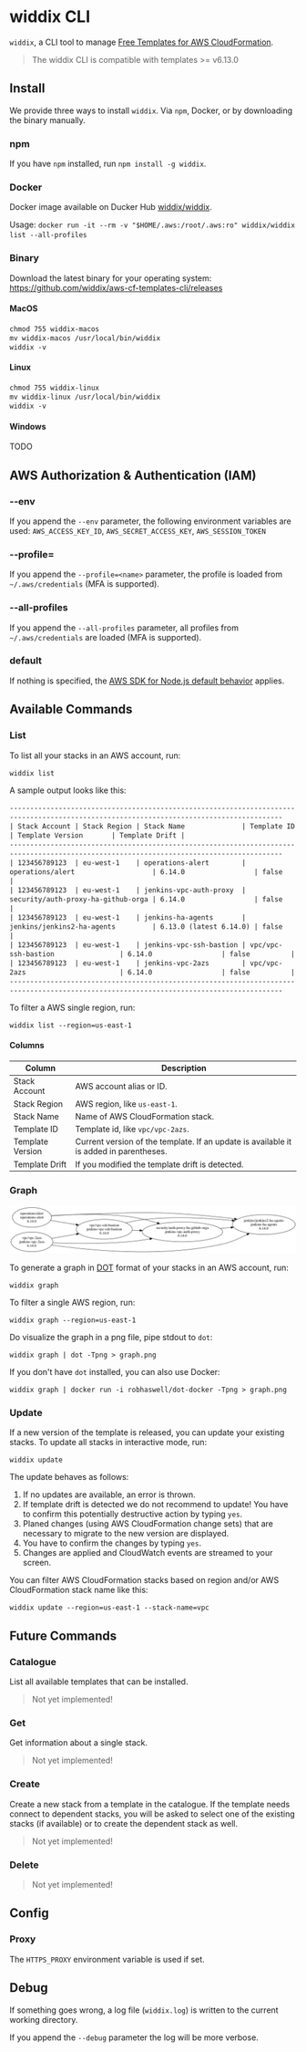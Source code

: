 # widdix CLI

`widdix`, a CLI tool to manage [Free Templates for AWS CloudFormation](https://github.com/widdix/aws-cf-templates).

> The widdix CLI is compatible with templates >= v6.13.0

## Install

We provide three ways to install `widdix`. Via `npm`, Docker, or by downloading the binary manually.

### npm

If you have `npm` installed, run `npm install -g widdix`.

### Docker

Docker image available on Ducker Hub [widdix/widdix](https://hub.docker.com/r/widdix/widdix/).

Usage: `docker run -it --rm -v "$HOME/.aws:/root/.aws:ro" widdix/widdix list --all-profiles`

### Binary

Download the latest binary for your operating system: https://github.com/widdix/aws-cf-templates-cli/releases

#### MacOS

```
chmod 755 widdix-macos
mv widdix-macos /usr/local/bin/widdix
widdix -v
```

#### Linux

```
chmod 755 widdix-linux
mv widdix-linux /usr/local/bin/widdix
widdix -v
```

#### Windows

TODO

## AWS Authorization & Authentication (IAM)

### --env

If you append the `--env` parameter, the following environment variables are used: `AWS_ACCESS_KEY_ID`, `AWS_SECRET_ACCESS_KEY`, `AWS_SESSION_TOKEN`

### --profile=<name>

If you append the `--profile=<name>` parameter, the profile is loaded from ` ~/.aws/credentials` (MFA is supported).

### --all-profiles

If you append the `--all-profiles` parameter, all profiles from ` ~/.aws/credentials` are loaded (MFA is supported).

### default

If nothing is specified, the [AWS SDK for Node.js default behavior](https://docs.aws.amazon.com/sdk-for-javascript/v2/developer-guide/setting-credentials-node.html) applies.

## Available Commands

### List

To list all your stacks in an AWS account, run:

```
widdix list
```

A sample output looks like this:

```
-----------------------------------------------------------------------------------------------------------------------------------------
| Stack Account | Stack Region | Stack Name              | Template ID                        | Template Version       | Template Drift |
-----------------------------------------------------------------------------------------------------------------------------------------
| 123456789123  | eu-west-1    | operations-alert        | operations/alert                   | 6.14.0                 | false          |
| 123456789123  | eu-west-1    | jenkins-vpc-auth-proxy  | security/auth-proxy-ha-github-orga | 6.14.0                 | false          |
| 123456789123  | eu-west-1    | jenkins-ha-agents       | jenkins/jenkins2-ha-agents         | 6.13.0 (latest 6.14.0) | false          |
| 123456789123  | eu-west-1    | jenkins-vpc-ssh-bastion | vpc/vpc-ssh-bastion                | 6.14.0                 | false          |
| 123456789123  | eu-west-1    | jenkins-vpc-2azs        | vpc/vpc-2azs                       | 6.14.0                 | false          |
-----------------------------------------------------------------------------------------------------------------------------------------
```

To filter a AWS single region, run:

```
widdix list --region=us-east-1
```

#### Columns

| Column           | Description                                                                            |
| ---------------- | -------------------------------------------------------------------------------------- |
| Stack Account    | AWS account alias or ID.                                                               |
| Stack Region     | AWS region, like `us-east-1`.                                                          |
| Stack Name       | Name of AWS CloudFormation stack.                                                      |
| Template ID      | Template id, like `vpc/vpc-2azs`.                                                      |
| Template Version | Current version of the template. If an update is available it is added in parentheses. |
| Template Drift   | If you modified the template drift is detected.                                        |

### Graph

![Graph](graph.png)

To generate a graph in [DOT](https://graphviz.gitlab.io/_pages/doc/info/lang.html) format of your stacks in an AWS account, run:

```
widdix graph
```

To filter a single AWS region, run:

```
widdix graph --region=us-east-1
```

Do visualize the graph in a png file, pipe stdout to `dot`:

```
widdix graph | dot -Tpng > graph.png
```

If you don't have `dot` installed, you can also use Docker:

```
widdix graph | docker run -i robhaswell/dot-docker -Tpng > graph.png
```

### Update

If a new version of the template is released, you can update your existing stacks. To update all stacks in interactive mode, run:

```
widdix update
```

The update behaves as follows:

1. If no updates are available, an error is thrown.
1. If template drift is detected we do not recommend to update! You have to confirm this potentially destructive action by typing `yes`.
1. Planed changes (using AWS CloudFormation change sets) that are necessary to migrate to the new version are displayed. 
1. You have to confirm the changes by typing `yes`.
1. Changes are applied and CloudWatch events are streamed to your screen.

You can filter AWS CloudFormation stacks based on region and/or AWS CloudFormation stack name like this:

```
widdix update --region=us-east-1 --stack-name=vpc
```

## Future Commands

### Catalogue

List all available templates that can be installed.

> Not yet implemented!

### Get

Get information about a single stack.

> Not yet implemented!

### Create

Create a new stack from a template in the catalogue. If the template needs connect to dependent stacks, you will be asked to select one of the existing stacks (if available) or to create the dependent stack as well.

> Not yet implemented!

### Delete

> Not yet implemented!

## Config

### Proxy

The `HTTPS_PROXY` environment variable is used if set.

## Debug

If something goes wrong, a log file (`widdix.log`) is written to the current working directory.

If you append the `--debug` parameter the log will be more verbose.
